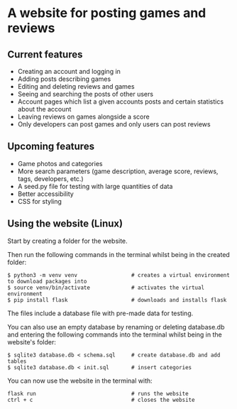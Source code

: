 # A website for posting games and reviews

## Current features

* Creating an account and logging in
* Adding posts describing games
* Editing and deleting reviews and games
* Seeing and searching the posts of other users
* Account pages which list a given accounts posts and certain statistics about the account
* Leaving reviews on games alongside a score
* Only developers can post games and only users can post reviews

## Upcoming features

* Game photos and categories
* More search parameters (game description, average score, reviews, tags, developers, etc.)
* A seed.py file for testing with large quantities of data
* Better accessibility
* CSS for styling

## Using the website (Linux)

Start by creating a folder for the website.

Then run the following commands in the terminal whilst being in the created folder:
```
$ python3 -m venv venv                 # creates a virtual environment to download packages into
$ source venv/bin/activate             # activates the virtual environment
$ pip install flask                    # downloads and installs flask
```

The files include a database file with pre-made data for testing.

You can also use an empty database by renaming or deleting database.db and entering the following commands into the terminal whilst being in the website's folder:
```
$ sqlite3 database.db < schema.sql     # create database.db and add tables
$ sqlite3 database.db < init.sql       # insert categories
```

You can now use the website in the terminal with:
```
flask run                              # runs the website
ctrl + c                               # closes the website
```